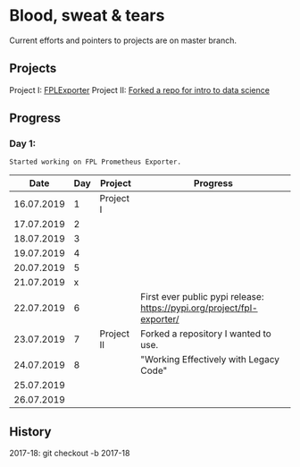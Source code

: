 # Blood, sweat & tears

Current efforts and pointers to projects are on master branch.

## Projects
Project I: [FPLExporter](https://github.com/P6rguVyrst/FPLExporter)
Project II: [Forked a repo for intro to data science](https://github.com/p6rguvyrst/Fantasy-Premier-League)


## Progress

### Day 1:
```
Started working on FPL Prometheus Exporter.
```


| Date       | Day | Project     | Progress |
|------------|-----|-------------|----------|
| 16.07.2019 |  1  | Project I   |   |
| 17.07.2019 |  2  |             |   |
| 18.07.2019 |  3  |             |   |
| 19.07.2019 |  4  |             |   |
| 20.07.2019 |  5  |             |   |
| 21.07.2019 |  x  |             |   |
| 22.07.2019 |  6  |             |  First ever public pypi release: https://pypi.org/project/fpl-exporter/  |
| 23.07.2019 |  7  | Project II  | Forked a repository I wanted to use. |
| 24.07.2019 |  8  |             | "Working Effectively with Legacy Code" |
| 25.07.2019 |    |             |   |
| 26.07.2019 |    |             |   |



## History

2017-18: git checkout -b 2017-18
